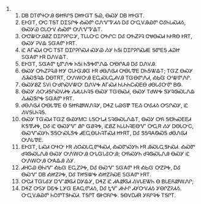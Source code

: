 <ol>
  <li>
    <ol>
      <li>ᎠᏴ ᎠᎢᏛᏐᏅᎯ ᏫᏥᏲᎵᎦ ᎠᏥᎨᏳᎢ ᎦᏯ, ᎾᏍᎩ ᎠᏴ ᏥᎨᏳᎢ.</li>
      <li>ᎬᎨᏳᎢ, ᎤᏟ ᎢᎦᎢ ᎠᏆᏚᎵᎭ ᎣᏍᏛ ᏣᏁᏉᏤᏗᏱ ᎠᎴ ᏅᏩᏙᎯᏯᏛ ᏣᎴᏂᏓᏍᏗᏱ, ᎾᏍᎩᏯ ᏣᏓᏅᏙ ᎣᏍᏛ ᎤᏁᏉᏤᎲᎢ.</li>
      <li>ᎤᏣᏔᏅᎯᏰᏃ ᎠᏆᎵᎮᎵᏨᎩ, ᎢᏓᏓᏅᏟ ᎤᏂᎵᏨ ᎠᎴ ᎤᏂᏃᎮᎸ ᏣᏠᎾᏍᏗ ᏂᎨᏒᎾ ᎨᏒᎢ, ᎾᏍᎩ ᎮᏙᎲ ᏚᏳᎪᏛ ᎨᏒᎢ.</li>
      <li>ᎥᏝ ᎪᎱᏍᏗ ᎤᏟ ᎢᎦᎢ ᎠᏆᎵᎮᎵᏍᏗ ᏍᎩᏯ ᏱᎩ ᏂᎦᎥ ᎠᏆᎵᎮᎵᏍᏗᎬ ᎦᏛᎬᎦ ᏗᏇᏥ ᏚᏳᎪᏛ ᎨᏒ ᎠᏁᏙᎲᎢ.</li>
      <li>ᎬᎨᏳᎢ, ᏚᏳᎪᏛ ᎿᏛᏁᎭ ᏂᎦᎥ ᏂᏕᎭᏛᏁᎲ ᎤᎾᎵᎪᎯ ᎠᎴ ᎠᏁᏙᎯ.</li>
      <li>ᎾᏍᎩ ᎤᏂᏃᎮᎸᎯ ᏥᎩ ᏣᏓᎨᏳᎯᏳ ᎨᏒ ᏧᎾᏁᎶᏗ ᎤᎾᏓᏡᎬ ᎠᏂᎦᏔᎲᎢ; ᎢᏳᏃ ᎾᏍᎩ ᏱᏘᏍᏕᎸᎲ ᎠᎾᎢᏒᎢ, ᎤᏁᎳᏅᎯ ᎬᏩᏍᏓᏩᏗᏙᎯ ᎢᏳᎾᏛᏁᏗ, ᎣᏏᏳ ᏅᏔᏛᏁᎵ.</li>
      <li>ᎾᏍᎩᏰᏃ ᏚᏙᎥ ᏅᏧᎵᏍᏙᏔᏅ ᎠᏁᏙᎭ ᎪᎱᏍᏗ ᏂᏓᏂᏂᏟᏍᎬᎾ ᏧᎾᏓᎴᏅᏛ ᏴᏫ.</li>
      <li>ᎾᏍᎩ ᏱᏅᏗᎦᎵᏍᏙᏗᎭ ᏱᏗᏓᏓᏂᎸᎦ ᎾᏍᎩ ᎢᏳᎾᏍᏗ, ᎾᏍᎩ ᎢᏧᎳᎭ ᏕᎩᎸᏫᏍᏓᏁᎲ ᏱᏗᏍᏕᎵᎭ ᏚᏳᎪᏛ ᎨᏒᎢ.</li>
      <li>ᏧᎾᏁᎶᏗ ᎤᎾᏓᏡᎬ Ꮎ ᎦᏥᏲᏪᎳᏁᎸᎩ, ᎠᏎᏃ ᏓᏯᎶᏈ ᎢᎬᏱ ᎤᎴᏗᏱ ᎤᏚᎵᏍᎩ, ᎥᏝ ᏱᏙᎦᏓᏂᎸᎦ.</li>
      <li>ᎾᏍᎩ ᎢᏳᏍᏗ ᎢᏳᏃ ᏫᏯᎩᎷᏨ ᏓᎦᏅᏓᏗ ᏚᎸᏫᏍᏓᏁᎲᎢ, ᎾᏍᎩ ᎤᏲ ᎦᏬᏂᏍᎬᎬᏗ ᏦᎦᏡᏗᎭ, ᎠᎴ ᎥᏝ ᎾᏍᎩᏉ ᏰᎵ ᏳᏰᎸᎭ, ᎥᏝᏰᏃ ᏂᏓᏓᏂᎸᎬᎾᏉ ᎤᏩᏒ ᏱᎩ ᎠᎾᏓᏅᏟ, ᎾᏍᏉᏍᎩᏂ ᏕᎦᏅᏍᏓᏕᎭ ᏗᎬᏩᎾᏓᏂᎸᎢᏍᏗ ᏥᎨᏒᎢ, ᎠᎴ ᏕᎦᏄᎪᏫᏍᎦ ᏧᎾᏁᎶᏗ ᎤᏁᏓᏡᎬ.</li>
      <li>ᎬᎨᏳᎢ, ᏞᏍᏗ ᎤᏐᏅ ᎨᏒ ᏱᏣᏍᏓᏩᏛᏎᏍᏗ, ᎣᏍᏛᏍᎩᏂ ᎨᏒ ᎯᏍᏓᏩᏕᎨᏍᏗ.  ᎣᏍᏛ ᏧᎸᏫᏍᏓᏁᎯ ᎾᏍᎩ ᎤᏁᎳᏅᎯ ᏅᏓᏳᏓᎴᏅᎯ; ᎤᏲᏍᎩᏂ ᏧᎸᏫᏍᏓᏁᎯ ᎾᏍᎩ ᎥᏝ ᎤᏁᎳᏅᎯ ᎤᎪᎲᎯ ᏱᎩ.</li>
      <li>ᏗᎻᏟᏯ ᎾᏂᎥᏉ ᎣᏏᏳ ᎬᏩᏃᎮᎭ, ᎠᎴ ᎾᏍᏉ ᏚᏳᎪᏛ ᎨᏒ ᎣᏏᏳ ᎤᏃᎮᎭ, ᎠᎴ ᎾᏍᏉ ᎠᏴ ᎣᏥᏃᎮᎭ, ᎠᎴ ᎢᏥᎦᏔᎭ ᎣᏥᏃᎮᏍᎬ ᏚᏳᎪᏛ ᎨᏒᎢ.</li>
      <li>ᎤᏣᏗ ᎢᏳᏓᎴᎩ ᎠᏉᏪᎶᏗ ᎠᎩᎲᎩ, ᎠᏎᏃ ᎥᏝ ᏗᎪᏪᎶᏗ ᏱᏙᏓᎬᏔᏂ Ꮎ ᏴᏓᎬᏲᏪᎳᏁᎵ;</li>
      <li>ᎠᏎᏃ ᎤᏚᎩ ᎠᏋᎭ ᏞᎩᏳ ᎬᎪᏩᏛᏗᏱ, ᎠᎴ ᎿᏉ ᏗᏂᎰᎵ ᏗᎩᏅᏙᏗᏱ ᎩᎾᎵᏃᎮᏗᏱ.  ᏅᏩᏙᎯᏯᏛ ᏂᏣᏛᎢᏕᎨᏍᏗ.  ᎢᎦᎵᎢ ᏫᎨᏣᏲᎵᎭ.  ᎦᎾᏙᎠᏗᏒ ᎩᏲᎵᎸᎭ ᎢᎦᎵᎢ.</li>
    </ol>
  </li>
</ol>